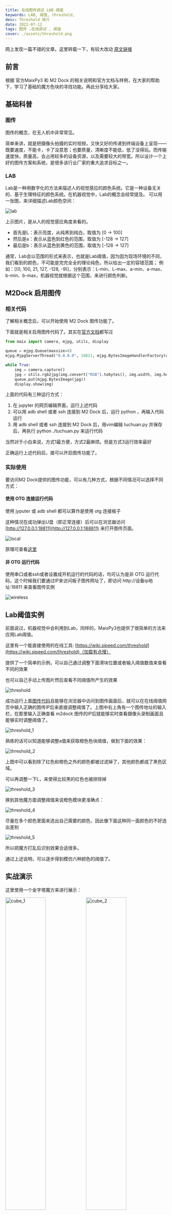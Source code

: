 ```yaml
---
title: 在线图传调试 LAB 阈值
keywords: LAB, 阈值, threshold,
desc: Threshold 简介
date: 2022-07-12
tags: 图传 ,在线调试 , 阈值
cover: ./assets/threshold.png
---
```


网上发现一篇不错的文章。这里转载一下，有较大改动 [原文链接](https://bbs.elecfans.com/jishu_2290503_1_1.html)

<!-- more -->

## 前言

根据 官方MaixPy3 和 M2 Dock 的相关说明和官方文档与样例，在大家的帮助下，学习了基础的魔方色块的寻找功能。再此分享给大家。

## 基础科普

### 图传

图传的概念，在无人机中非常常见。

简单来讲，就是把摄像头拍摄的实时视频，又快又好的传递到终端设备上呈现——既要速度，不能卡，卡了没意思；也要质量，清晰度不能低，低了没得玩。而传输速度快，质量高，会占用较多的设备资源，以及需要较大的带宽。所以设计一个上好的图传方案和系统，是很多该行业厂家的重大追求目标之一。

### LAB

Lab是一种用数字化的方法来描述人的视觉感应的颜色系统。它是一种设备无关的、基于生理特征的颜色系统。在机器视觉中，Lab的概念会经常提及。
可以用一张图，来详细描述Lab颜色空间：

![lab](./assets/lab.png)

上示图片，是从人的视觉感应角度来看的。
- 首先是L：表示亮度，从纯黑到纯白，取值为 [0 -> 100]
- 然后是a：表示从蓝色到红色的范围，取值为 [-128 -> 127]
- 最后是b：表示从蓝色到黄色的范围，取值为 [-128 -> 127]

通常，Lab会以范围的形式来表示，也就是Lab阈值，因为因为现场环境的不同，我们看到的颜色，不可能是完完全全的理论纯色，所以给出一定的容错范围；
例如：[(0, 100, 21, 127, -128, -9)]，分别表示：L-min、L-max、a-min、a-max、b-min、b-max，机器视觉就根据这个范围，来进行颜色判断。

## M2Dock 启用图传

### 相关代码

了解相关概念后，可以开始使用 M2 Dock 图传功能了。

下面就是相关启用图传代码了。其实在[官方文档](https://wiki.sipeed.com/soft/maixpy3/zh/usage/net.html#MJPG-%E5%9B%BE%E4%BC%A0-%E6%80%8E%E4%B9%88%E7%94%A8%EF%BC%9F)都写过

```python
from maix import camera, mjpg, utils, display

queue = mjpg.Queue(maxsize=8)
mjpg.MjpgServerThread("0.0.0.0", 18811, mjpg.BytesImageHandlerFactory(q=queue)).start()

while True:
    img = camera.capture()
    jpg = utils.rgb2jpg(img.convert("RGB").tobytes(), img.width, img.height)
    queue.put(mjpg.BytesImage(jpg))
    display.show(img)
```

上面的代码有三种运行方式：
1. 在 jupyter 的网页编辑界面，运行上述代码
2. 可以用 adb shell 或者 ssh 连接到 M2 Dock 后，运行 python ，再输入代码运行
3. 用 adb shell 或者 ssh 连接到 M2 Dock 后，用vim编辑 tuchuan.py 并保存后，再执行 python ./tuchuan.py 来运行代码

当然对于小白来说，方式1最方便，方式2最麻烦。但是方式3运行效率最好

正确运行上述代码后，接可以开启图传功能了。

### 实际使用

要访问M2 Dock提供的图传功能，可以有几种方式，根据不同情况可以选择不同方式：

#### 使用 OTG 连接运行代码

使用 jyputer 或 adb shell 都可以算作是使用 otg 连接板子

这种情况在成功弹出U盘（即正常连接）后可以在浏览器访问 [http://127.0.0.1:18811](http://127.0.0.1:188811) 来打开图传页面。

![local](./assets/local.png)

原理可查看[这里](https://wiki.sipeed.com/soft/maixpy3/zh/tools/MaixPy3_IDE.html#IDE-%E8%BF%9E%E6%8E%A5%E5%8E%9F%E7%90%86)

#### 非 OTG 运行代码

使用串口或者ssh或者设置成开机运行的代码的话，均可认为是非 OTG 运行代码，这个时候我们要通过IP来访问板子图传网址了，即访问 http://设备ip地址:18811 来查看图传实例

![wireless](./assets/threshold.png)

## Lab阈值实例

前面说过，机器视觉中会利用到Lab，同样的，MaixPy3也提供了很简单的方法来应用Lab阈值。

这里有一个能直接使用的在线工具: [https://wiki.sipeed.com/threshold](https://wiki.sipeed.com/threshold)（加载有点慢） 

提供了一个简单的示例，可以自己通过调整下面滑块位置或者输入阈值数值来查看不同的效果

也可以自己手动上传图片然后查看不同阈值所产生的效果

![threshold](./assets/threshold.png)

成功运行上面[图传代码](#m2dock-启用图传)且能够在浏览器中访问到图传画面后，就可以在在线阈值网页中输入正确的图传IP后来直接调整阈值了。上图中右上角有一个图传地址的输入栏，在那里输入正确查看 m2dock 图传的IP后就能够实时查看摄像头录制画面且能够实时调整阈值了。

![threshold_1](./assets/wireless_1.png)

熟练的话可以知道能够调整a值来获取橙色色块阈值，做到下面的效果：

![threshold_2](./assets/wireless_2.png)

上图中可以看到除了红色和橙色之外的颜色都被过滤掉了，其他颜色都成了黑色区域。

可以再调整一下L，来使得比较黑的红色也被排除掉

![threshold_3](./assets/wireless_3.png)

换到其他魔方面调整阈值来说橙色模块更准确点：

![threshold_4](./assets/wireless_4.png)

尽量在多个颜色里面来选出自己需要的颜色，因此像下面这种同一面颜色的不好选出差别

![threshold_5](./assets/wireless_5.png)

所以把魔方打乱后识别效果合适很多。

通过上述说明，可以逐步得到模仿六种颜色的阈值了。

## 实战演示

这里使用一个金字塔魔方来进行展示：

<img src="./assets/cube_1.png" width=50% alt=cube_1><img src="./assets/cube_2.png" width=50% alt=cube_2>

使用支架来将 m2dock 摄像头对准魔方

![snap](./assets/snap.png)

在电脑上进行阈值的调整

![change](./assets/change.png)

最终得到下面的四组值：

```python
[(0, 100, -128, -23, -128, 127)], #绿色
[(10, 100, 30, 127, -37, 127)],   #红色
[(40, 100, -25, 42, 7, 127)],     #黄色
[(0, 100, -128, 127, -128, -46)], #蓝色
```

根据官方例程修改后得到下面代码：

```python
from maix import image, display, camera
color = [
        [(0, 100, -128, -23, -128, 127)], #绿色
        [(10, 100, 30, 127, -37, 127)], #红色
        [(40, 100, -25, 42, 7, 127)], #黄色
        [(0, 100, -128, 127, -128, -46)], #蓝色
        ]  # 0.5.0 以后蓝色的 lab 阈值，0.4.9 之前为 [(13, 11, -91, 54, 48, -28)]
font_color = [ # 边框和文字颜色，暂时都用白色
    (255,255,255), # 绿色
    (255,255,255), # 红色
    (255,255,255), # 黄色
    (255,255,255)  # 白色
]
name_color = ('green', 'red', 'yellow', 'blue')
while True:
    img = camera.capture()
    for n in range(0,4):
        blobs = img.find_blobs(color[n])    #在图片中查找lab阈值内的颜色色块
        if blobs:
            for i in blobs:
                if i["w"]>15 and i["h"]>15:
                    img.draw_rectangle(i["x"], i["y"], i["x"] + i["w"], i["y"] + i["h"], 
                                       color=font_color[n], thickness=1) #将找到的颜色区域画出来
                    img.draw_string(i["x"], i["y"], name_color[n], scale = 0.8, 
                              color = font_color[0], thickness = 1) #在红色背景图上写下hello worl
    display.show(img)
```

运行上述代码后，识别的效果如下：

<img src="./assets/result_1.png" width=50% alt=result_1><img src="./assets/result_2.png" width=50% alt=result_2>

可以看到已经成功识别出魔方颜色块，且效果还不错。

具体效果视频可以前往 [原链接](https://bbs.elecfans.com/jishu_2290503_1_1.html) 查看
